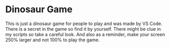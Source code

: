 # Dinosaur Game
This is just a dinosaur game for people to play and was made by VS Code. There is a secret in the game so find it by yourself. There might be clue in my scripts so take a careful look.
And also as a reminder, make your screen 250% larger and not 100% to play the game.
